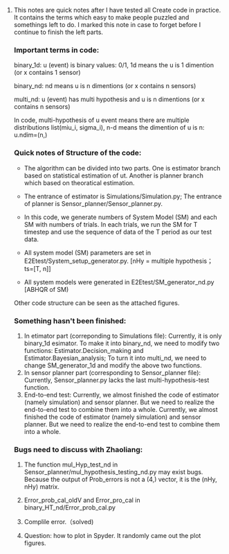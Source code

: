1. This notes are quick notes after I have tested all Create code in practice. It contains the terms which easy to make people puzzled and somethings left to do. I marked this note in case to forget before I continue to finish the left parts.

   ### Important terms in code:

   binary_1d: u (event) is binary values: 0/1, 1d means the u is 1 dimention (or x contains 1 sensor)

   binary_nd: nd means u is n dimentions (or x contains n sensors)

   multi_nd: u (event) has multi hypothesis and u is n dimentions (or x contains n sensors)

   In code, multi-hypothesis of u event means there are multiple distributions list(miu_i, sigma_i), n-d means the dimention of u is n: u.ndim=(n,)


   ### Quick notes of Structure of the code:

    - The algorithm can be divided into two parts. One is estimator branch based on statistical estimation of ut. Another is planner branch which based on theoratical estimation.
    
    - The entrance of estimator is Simulations/Simulation.py; The entrance of planner is Sensor_planner/Sensor_planner.py.
    
    - In this code, we generate numbers of System Model (SM) and each SM with numbers of trials. In each trials, we run the SM for T timestep and use the sequence of data of the T period as our test data.
    
    - All system model (SM) parameters are set in E2Etest/System_setup_generator.py. [nHy = multiple hypothesis；ts=[T, n]] 
    
    - All system models were generated in E2Etest/SM_generator_nd.py [ABHQR of SM)

   Other code structure can be seen as the attached figures.

   ### Something hasn't been finished:

    1. In etimator part (correponding to Simulations file):
       Currently, it is only binary_1d esimator. To make it into binary_nd, we need to modify two functions: Estimator.Decision_making and Estimator.Bayesian_analysis; To turn it into multi_nd, we need to change SM_generator_1d and modify the above two functions.
    2. In sensor planner part (corresponding to Sensor_planner file):
       Currently, Sensor_planner.py lacks the last multi-hypothesis-test function.
    3. End-to-end test:
       Currently, we almost finished the code of estimator (namely simulation) and sensor planner. But we need to realize the end-to-end test to combine them into a whole.
   Currently, we almost finished the code of estimator (namely simulation) and sensor planner. But we need to realize the end-to-end test to combine them into a whole.

   ### Bugs need to discuss with Zhaoliang:

   1. The function mul_Hyp_test_nd in Sensor_planner/mul_hypothesis_testing_nd.py may exist bugs. Because the output of Prob_errors is not a (4,) vector, it is the (nHy, nHy) matrix.

   2. Error_prob_cal_oldV and Error_pro_cal in  binary_HT_nd/Error_prob_cal.py

   3. Complile error.（solved)

   4. Question: how to plot in Spyder. It randomly came out the plot figures.
